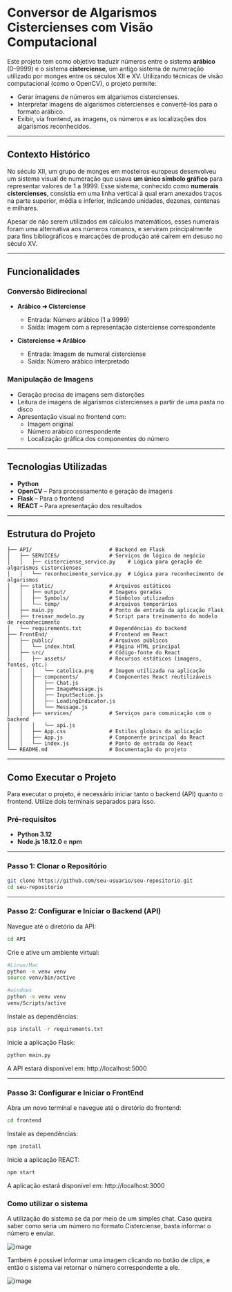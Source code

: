 #  Conversor de Algarismos Cistercienses com Visão Computacional

Este projeto tem como objetivo traduzir números entre o sistema **arábico** (0–9999) e o sistema **cisterciense**, um antigo sistema de numeração utilizado por monges entre os séculos XII e XV. Utilizando técnicas de visão computacional (como o OpenCV), o projeto permite:

- Gerar imagens de números em algarismos cistercienses.
- Interpretar imagens de algarismos cistercienses e convertê-los para o formato arábico.
- Exibir, via frontend, as imagens, os números e as localizações dos algarismos reconhecidos.

---

##  Contexto Histórico

No século XII, um grupo de monges em mosteiros europeus desenvolveu um sistema visual de numeração que usava **um único símbolo gráfico** para representar valores de 1 a 9999. Esse sistema, conhecido como **numerais cistercienses**, consistia em uma linha vertical à qual eram anexados traços na parte superior, média e inferior, indicando unidades, dezenas, centenas e milhares.

Apesar de não serem utilizados em cálculos matemáticos, esses numerais foram uma alternativa aos números romanos, e serviram principalmente para fins bibliográficos e marcações de produção até caírem em desuso no século XV.

---

##  Funcionalidades

###  Conversão Bidirecional
- **Arábico ➜ Cisterciense**
  - Entrada: Número arábico (1 a 9999)
  - Saída: Imagem com a representação cisterciense correspondente

- **Cisterciense ➜ Arábico**
  - Entrada: Imagem de numeral cisterciense
  - Saída: Número arábico interpretado

###  Manipulação de Imagens
- Geração precisa de imagens sem distorções
- Leitura de imagens de algarismos cistercienses a partir de uma pasta no disco
- Apresentação visual no frontend com:
  - Imagem original
  - Número arábico correspondente
  - Localização gráfica dos componentes do número

---

##  Tecnologias Utilizadas

- **Python**
- **OpenCV** – Para processamento e geração de imagens
- **Flask** – Para o frontend
- **REACT** – Para apresentação dos resultados

---

##  Estrutura do Projeto

```plaintext
├── API/                         # Backend em Flask
│   ├── SERVICES/                # Serviços de lógica de negócio
│   │   ├── cisterciense_service.py    # Lógica para geração de algarismos cistercienses
│   │   └── reconhecimento_service.py  # Lógica para reconhecimento de algarismos
│   ├── static/                  # Arquivos estáticos
│   │   ├── output/              # Imagens geradas
│   │   ├── Symbols/             # Símbolos utilizados
│   │   └── temp/                # Arquivos temporários
│   ├── main.py                  # Ponto de entrada da aplicação Flask
│   ├── treinar_modelo.py        # Script para treinamento do modelo de reconhecimento
│   └── requirements.txt         # Dependências do backend
├── FrontEnd/                    # Frontend em React
│   ├── public/                  # Arquivos públicos
│   │   └── index.html           # Página HTML principal
│   ├── src/                     # Código-fonte do React
│   │   ├── assets/              # Recursos estáticos (imagens, fontes, etc.)
│   │   │   └── catolica.png     # Imagem utilizada na aplicação
│   │   ├── components/          # Componentes React reutilizáveis
│   │   │   ├── Chat.js
│   │   │   ├── ImageMessage.js
│   │   │   ├── InputSection.js
│   │   │   ├── LoadingIndicator.js
│   │   │   └── Message.js
│   │   ├── services/            # Serviços para comunicação com o backend
│   │   │   └── api.js
│   │   ├── App.css              # Estilos globais da aplicação
│   │   ├── App.js               # Componente principal do React
│   │   └── index.js             # Ponto de entrada do React
└── README.md                    # Documentação do projeto

```

---

## Como Executar o Projeto

Para executar o projeto, é necessário iniciar tanto o backend (API) quanto o frontend. Utilize dois terminais separados para isso.

### Pré-requisitos

- **Python 3.12**
- **Node.js 18.12.0** e **npm**

---

### Passo 1: Clonar o Repositório

```bash
git clone https://github.com/seu-usuario/seu-repositorio.git
cd seu-repositorio

```

---

### Passo 2: Configurar e Iniciar o Backend (API)

Navegue até o diretório da API:

```bash
cd API

```

Crie e ative um ambiente virtual:

```bash
#Linux/Mac
python -m venv venv
source venv/bin/active

#windows
python -m venv venv
venv/Scripts/active

```

Instale as dependências:

```bash
pip install -r requirements.txt

```

Inicie a aplicação Flask:

```bash
python main.py

```

A API estará disponível em: http://localhost:5000

---

### Passo 3: Configurar e Iniciar o FrontEnd

Abra um novo terminal e navegue até o diretório do frontend:

```bash
cd frontend

```

Instale as dependências:

```bash
npm install

```

Inicie a aplicação REACT:

```bash
npm start

```

A aplicação estará disponível em: http://localhost:3000

### Como utilizar o sistema

A utilização do sistema se da por meio de um simples chat. Caso queira saber como seria um número no formato Cisterciense, basta informar o número e enviar.

![image](https://github.com/user-attachments/assets/2da4a950-291c-4cf5-b0f5-44318c7055b2)

Também é possível informar uma imagem clicando no botão de clips, e então o sistema vai retornar o número correspondente a ele.

![image](https://github.com/user-attachments/assets/81f2fede-df0d-4104-9c7e-c9a20928ffc9)
